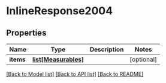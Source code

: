 # InlineResponse2004

## Properties
Name | Type | Description | Notes
------------ | ------------- | ------------- | -------------
**items** | [**list[Measurables]**](Measurables.md) |  | [optional] 

[[Back to Model list]](../README.md#documentation-for-models) [[Back to API list]](../README.md#documentation-for-api-endpoints) [[Back to README]](../README.md)

